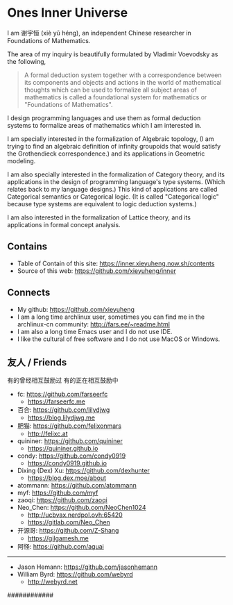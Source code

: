 # Ones Inner Universe

I am 谢宇恒 (xiè yǔ héng),
an independent Chinese researcher in Foundations of Mathematics.

The area of my inquiry is beautifully formulated by Vladimir Voevodsky as the following,

> A formal deduction system together with a correspondence
> between its components and objects and actions in the world of mathematical thoughts
> which can be used to formalize all subject areas of mathematics
> is called a foundational system for mathematics or "Foundations of Mathematics".

I design programming languages
and use them as formal deduction systems
to formalize areas of mathematics which I am interested in.

I am specially interested in the formalization of Algebraic topology,
(I am trying to find an algebraic definition of infinity groupoids
that would satisfy the Grothendieck correspondence.)
and its applications in Geometric modeling.

I am also specially interested in the formalization of Category theory,
and its applications in the design of programming language's type systems.
(Which relates back to my language designs.)
This kind of applications are called Categorical semantics or Categorical logic.
(It is called "Categorical logic" because type systems are equivalent to logic deduction systems.)

I am also interested in the formalization of Lattice theory,
and its applications in formal concept analysis.

## Contains

- Table of Contain of this site: https://inner.xieyuheng.now.sh/contents
- Source of this web: https://github.com/xieyuheng/inner

## Connects

- My github: https://github.com/xieyuheng
- I am a long time archlinux user,
  sometimes you can find me in the archlinux-cn community: http://fars.ee/~readme.html
- I am also a long time Emacs user and I do not use IDE.
- I like the cultural of free software and I do not use MacOS or Windows.

## 友人 / Friends

有的曾经相互鼓励过
有的正在相互鼓励中

- fc: https://github.com/farseerfc
  - https://farseerfc.me
- 百合: https://github.com/lilydjwg
  - https://blog.lilydjwg.me
- 肥猫: https://github.com/felixonmars
  - http://felixc.at
- quininer: https://github.com/quininer
  - https://quininer.github.io
- condy: https://github.com/condy0919
  - https://condy0919.github.io
- Dixing (Dex) Xu: https://github.com/dexhunter
  - https://blog.dex.moe/about
- atommann: https://github.com/atommann
- myf: https://github.com/myf
- zaoqi: https://github.com/zaoqi
- Neo_Chen: https://github.com/NeoChen1024
  - http://ucbvax.nerdpol.ovh:65420
  - https://gitlab.com/Neo_Chen
- 开源哥: https://github.com/Z-Shang
  - https://gilgamesh.me
- 阿怪: https://github.com/aguai
------
- Jason Hemann: https://github.com/jasonhemann
- William Byrd: https://github.com/webyrd
  - http://webyrd.net

############

